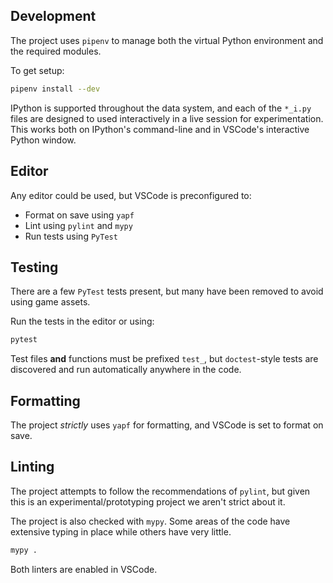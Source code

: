 ## Development

The project uses `pipenv` to manage both the virtual Python environment and the required modules.

To get setup:
```sh
pipenv install --dev
```

IPython is supported throughout the data system, and each of the `*_i.py` files are designed to used interactively in a live session for experimentation. This works both on IPython's command-line and in VSCode's interactive Python window.

## Editor

Any editor could be used, but VSCode is preconfigured to:
* Format on save using `yapf`
* Lint using `pylint` and `mypy`
* Run tests using `PyTest`

## Testing

There are a few `PyTest` tests present, but many have been removed to avoid using game assets.

Run the tests in the editor or using:
```sh
pytest
```

Test files **and** functions must be prefixed `test_`, but `doctest`-style tests are discovered and run automatically anywhere in the code.

## Formatting

The project *strictly* uses `yapf` for formatting, and VSCode is set to format on save.

## Linting

The project attempts to follow the recommendations of `pylint`, but given this is an experimental/prototyping project we aren't strict about it.

The project is also checked with `mypy`. Some areas of the code have extensive typing in place while others have very little.

```sh
mypy .
```

Both linters are enabled in VSCode.
